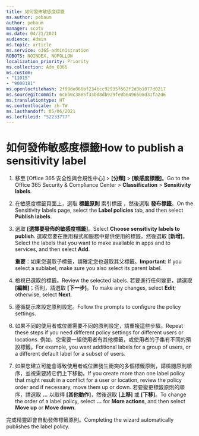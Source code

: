 ```yaml
---
title: 如何發佈敏感度標籤
ms.author: pebaum
author: pebaum
manager: scotv
ms.date: 04/21/2021
audience: Admin
ms.topic: article
ms.service: o365-administration
ROBOTS: NOINDEX, NOFOLLOW
localization_priority: Priority
ms.collection: Adm_O365
ms.custom:
- "11015"
- "9000181"
ms.openlocfilehash: 2f09de066bf234bcc92935f662f2d3b1077d0217
ms.sourcegitcommit: 6c6b0c3885f33b08db929fe0b6496508d31fa2d6
ms.translationtype: HT
ms.contentlocale: zh-TW
ms.lasthandoff: 05/06/2021
ms.locfileid: "52233777"
---
```

# <a name="how-to-publish-a-sensitivity-label"></a><span data-ttu-id="95fe5-102">如何發佈敏感度標籤</span><span class="sxs-lookup"><span data-stu-id="95fe5-102">How to publish a sensitivity label</span></span>

1. <span data-ttu-id="95fe5-103">移至 [Office 365 安全性與合規性中心] > **[分類]** > **[敏感度標籤]**。</span><span class="sxs-lookup"><span data-stu-id="95fe5-103">Go to the Office 365 Security & Compliance Center > **Classification** > **Sensitivity labels**.</span></span>

1. <span data-ttu-id="95fe5-104">在敏感度標籤頁面上，選取 **標籤原則** 索引標籤 ，然後選取 **發布標籤**。</span><span class="sxs-lookup"><span data-stu-id="95fe5-104">On the Sensitivity labels page, select the **Label policies** tab, and then select **Publish labels**.</span></span>

1. <span data-ttu-id="95fe5-105">選取 **[選擇要發佈的敏感度標籤]**。</span><span class="sxs-lookup"><span data-stu-id="95fe5-105">Select **Choose sensitivity labels to publish**.</span></span> <span data-ttu-id="95fe5-106">選取您要在應用程式和服務中提供使用的標籤，然後選取 **[新增]**。</span><span class="sxs-lookup"><span data-stu-id="95fe5-106">Select the labels that you want to make available in apps and to services, and then select **Add**.</span></span>

    <span data-ttu-id="95fe5-107">**重要**：如果您選取子標籤，請確定您也選取其父標籤。</span><span class="sxs-lookup"><span data-stu-id="95fe5-107">**Important**: If you select a sublabel, make sure you also select its parent label.</span></span>

1. <span data-ttu-id="95fe5-108">檢視已選取的標籤。</span><span class="sxs-lookup"><span data-stu-id="95fe5-108">Review the selected labels.</span></span> <span data-ttu-id="95fe5-109">若要進行任何變更，請選取 **[編輯]**；否則，請選取 **[下一步]**。</span><span class="sxs-lookup"><span data-stu-id="95fe5-109">To make any changes, select **Edit**; otherwise, select **Next**.</span></span>

1. <span data-ttu-id="95fe5-110">遵循提示來設定原則設定。</span><span class="sxs-lookup"><span data-stu-id="95fe5-110">Follow the prompts to configure the policy settings.</span></span>

1. <span data-ttu-id="95fe5-111">如果不同的使用者或位置需要不同的原則設定，請重複這些步驟。</span><span class="sxs-lookup"><span data-stu-id="95fe5-111">Repeat these steps if you need different policy settings for different users or locations.</span></span> <span data-ttu-id="95fe5-112">例如，您需要一組使用者有其他標籤，或使用者的子集有不同的預設標籤。</span><span class="sxs-lookup"><span data-stu-id="95fe5-112">For example, you want additional labels for a group of users, or a different default label for a subset of users.</span></span>

1. <span data-ttu-id="95fe5-113">如果您建立可能會導致使用者或位置發生衝突的多個標籤原則，請檢閱原則順序，並視需要將它們上下移動。</span><span class="sxs-lookup"><span data-stu-id="95fe5-113">If you create more than one label policy that might result in a conflict for a user or location, review the policy order and if necessary, move them up or down.</span></span> <span data-ttu-id="95fe5-114">若要變更標籤原則的順序，請選取 **...** 以取得 **[其他動作]**，然後選取 **[上移]** 或 **[下移]**。</span><span class="sxs-lookup"><span data-stu-id="95fe5-114">To change the order of a label policy, select **...** for **More actions**, and then select **Move up** or **Move down**.</span></span>

<span data-ttu-id="95fe5-115">完成精靈即會自動發佈標籤原則。</span><span class="sxs-lookup"><span data-stu-id="95fe5-115">Completing the wizard automatically publishes the label policy.</span></span>